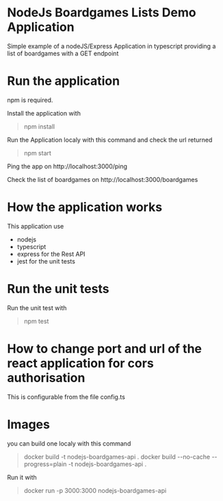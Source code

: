 # NodeJs Boardgames Lists Demo Application

Simple example of a nodeJS/Express Application in typescript providing a list of boardgames with a GET endpoint

# Run the application

npm is required.

Install the application with
> npm install

Run the Application localy with this command and check the url returned
> npm start

Ping the app on http://localhost:3000/ping

Check the list of boardgames on http://localhost:3000/boardgames

# How the application works

This application use
- nodejs
- typescript
- express for the Rest API
- jest for the unit tests

# Run the unit tests

Run the unit test with 
> npm test

# How to change port and url of the react application for cors authorisation

This is configurable from the file config.ts

# Images

you can build one localy with this command
> docker build -t nodejs-boardgames-api .
> docker build --no-cache --progress=plain -t nodejs-boardgames-api .

Run it with
> docker run -p 3000:3000 nodejs-boardgames-api

